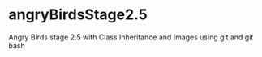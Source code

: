 # angryBirdsStage2.5
Angry Birds stage 2.5 with Class Inheritance and Images
using git and git bash
